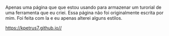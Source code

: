 Apenas uma página que que estou usando para armazenar um turorial de uma ferramenta que eu criei.
Essa página não foi originalmente escrita por mim. Foi feita com Ia e eu apenas alterei alguns estilos.

https://kpetrus7.github.io//
